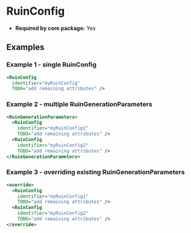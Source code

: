 # RuinConfig

- **Required by core package:** Yes

## Examples

### Example 1 - single RuinConfig

```xml
<RuinConfig
  identifier="myRuinConfig"
  TODO="add remaining attributes" />
```

### Example 2 - multiple RuinGenerationParameters

```xml
<RuinGenerationParameters>
  <RuinConfig
    identifier="myRuinConfig1"
    TODO="add remaining attributes" />
  <RuinConfig
    identifier="myRuinConfig2"
    TODO="add remaining attributes" />
</RuinGenerationParameters>
```

### Example 3 - overriding existing RuinGenerationParameters

```xml
<override>
  <RuinConfig
    identifier="myRuinConfig1"
    TODO="add remaining attributes" />
  <RuinConfig
    identifier="myRuinConfig2"
    TODO="add remaining attributes" />
</override>
```

